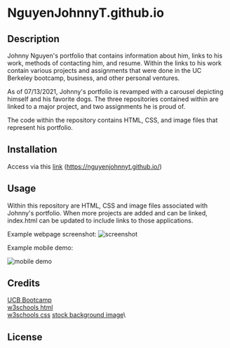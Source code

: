 # NguyenJohnnyT.github.io

## Description

Johnny Nguyen's portfolio that contains information about him, links to his work, methods of contacting him, and resume.  Within the links to his work contain various projects and assignments that were done in the UC Berkeley bootcamp, business, and other personal ventures.

As of 07/13/2021, Johnny's portfolio is revamped with a carousel depicting himself and his favorite dogs.  The three repositories contained within are linked to a major project, and two assignments he is proud of.

The code within the repository contains HTML, CSS, and image files that represent his portfolio.

## Installation

Access via this [link](https://nguyenjohnnyt.github.io) (https://nguyenjohnnyt.github.io/)

## Usage

Within this repository are HTML, CSS and image files associated with Johnny's portfolio.  When more projects are added and can be linked, index.html can be updated to include links to those applications.

Example webpage screenshot:
![screenshot](./assets/images/Readme/20210810_gif.gif "Johnny Nguyen's Porfolio on Desktop")

Example mobile demo:

![mobile demo](./assets/images/Readme/20210810_mob.gif "Johnny Nguyen's Portfolio on Mobile")


## Credits

[UCB Bootcamp](https://bootcampspot.com/)\
[w3schools html](https://www.w3schools.com/html/)\
[w3schools css](https://www.w3schools.com/css/)
[stock background image](https://i.redd.it/0r435757fgm41.jpg)\

## License
